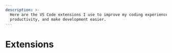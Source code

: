 ```yaml
---
description: >-
  Here are the VS Code extensions I use to improve my coding experience, boost
  productivity, and make development easier.
---
```


# Extensions

